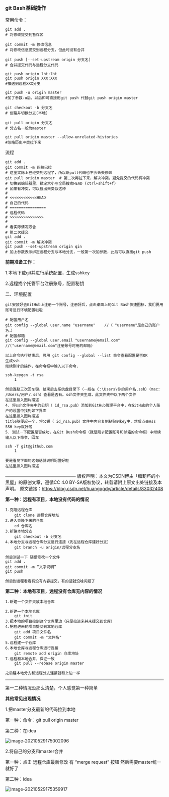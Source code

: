 ### git Bash基础操作

常用命令：

```git
git add .
# 将修改提交到暂存区

git commit -m 修改信息
# 将修改信息提交到远程分支，但此时没有合并

git push [--set-upstream origin 分支名]
# 合并提交代码与远程分支代码

git push origin lht:lht
git push origin XXX:XXX
#推送到远程XXX分支

git push -u origin master 
#加了参数-u后，以后即可直接用git push 代替git push origin master

git checkout -b 分支名
# 创建并切换分支(本地)

git pull origin 分支名
# 分支名一般为master

git pull origin master --allow-unrelated-histories
#忽略历史冲突拉下来
```

流程

```git
git add .
git commit -m 巴拉巴拉
# 这里实际上已经交到远程了，所以新pull代码也不会丢失修改
git pull origin master  # 第二次再拉下来，解决冲突，避免提交的代码有冲突
# 切换到编辑器里，锁定大小写全局搜索HEAD (ctrl+shift+f)
# 如果有冲突，可以搜出来类似这种
# 
# <<<<<<<<<<<<HEAD
# 自己的代码
# ================
# 远程代码
# >>>>>>>>>>>>>>>
# 
# 看实际情况取舍
# 第二次提交
git add .
git commit -m 解决冲突
git push --set-upstream origin qin
# 加上参数表示绑定远程分支与本地分支，一般第一次加参数，此后可以直接git push
```





**前期准备工作：**

1.本地下载git并进行系统配置，生成sshkey

2.远程找个托管平台注册账号，配置秘钥

二、环境配置

    git安装好去GitHub上注册一个账号，注册好后，点击桌面上的Git Bash快捷图标，我们要用账号进行环境配置啦啦
    
    # 配置用户名
    git config --global user.name "username"    //（ "username"是自己的账户名，）
    # 配置邮箱
    git config --global user.email "username@email.com"     //("username@email.com"注册账号时用的邮箱)
    
    以上命令执行结束后，可用 git config --global --list 命令查看配置是否OK
    生成ssh
    继续刚才的操作，在命令框中输入以下命令，
    
    ssh-keygen -t rsa
        1
    
    然后连敲三次回车键，结束后去系统盘目录下（一般在 C:\Users\你的用户名.ssh）(mac: /Users/用户/.ssh）查看是否有。ssh文件夹生成，此文件夹中以下两个文件
    在这里插入图片描述
    4. 将ssh文件夹中的公钥（ id_rsa.pub）添加到GitHub管理平台中，在GitHub的个人账户的设置中找到如下界面
    在这里插入图片描述
    title随便起一个，将公钥（ id_rsa.pub）文件中内容复制粘贴到key中，然后点击Ass SSH key就好啦
    5. 测试一下配置是否成功，在Git Bush命令框（就是刚才配置账号和邮箱的命令框）中继续输入以下命令，回车
    
    ssh -T git@github.com
        1
    
    要是看见下面的这句话就说明配置好啦
    在这里插入图片描述

————————————————
版权声明：本文为CSDN博主「糖葫芦的小黑屋」的原创文章，遵循CC 4.0 BY-SA版权协议，转载请附上原文出处链接及本声明。
原文链接：https://blog.csdn.net/huangqqdy/article/details/83032408

**第一种：远程有项目，本地没有代码的情况**

```
1.克隆远程仓库
	git clone 远程仓库地址
2.进入克隆下来的仓库
	cd 仓库名
3.新建本地分支
	git checkout -b 分支名
4.本地分支与远程仓库分支进行连接（先在远程仓库建好分支）
	git branch -u origin/远程分支名
	
然后测试一下 随便修改一个文件
git add .
git commit -m “文字说明”
git push

然后到远程看看有没有内容提交，有的话就没啥问题了
```

**第二种：本地有项目，远程没有仓库无内容的情况**

```
1.新建一个文件夹放本地仓库

2.新建一个本地仓库
	git init  
3.把本地的项目拉到这个仓库里边（只是拉进来并未提交到仓库）
4.把拉进来的项目提交到本地仓库
	git add 项目文件名
	git commit -m "文件名"
5.远程建一个仓库
6.本地仓库与远程仓库进行连接
	git remote add origin 仓库地址
7.远程和本地合并，保证一致
	git pull --rebase origin master

之后建本地分支和远程分支连接就和上边一样
```

------

第一二种情况没那么清楚，个人感觉第一种简单

**其他常见出现情况**

1.把master分支最新的代码拉到本地

第一种：命令：git pull origin master

第二种：在idea

![image-20210529175002096](https://gitee.com/wenjinrong/typora-gallery/raw/master/typora-gallery/image-20210529175002096.png)

2.将自己的分支和master合并

第一种：点击 远程仓库最新修改 有 “merge request” 按钮  然后需要master统一就好了

第二种：idea

![image-20210529175359917](https://gitee.com/wenjinrong/typora-gallery/raw/master/typora-gallery/image-20210529175359917.png)
